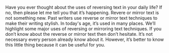 Have you ever thought about the uses of reversing text in your daily life? If no, then please let me tell you that it’s happening. Revere or mirror text is not something new. Past writers use reverse or mirror text techniques to make their writing stylish. 
In today's age, it’s used in many places. We’ll highlight some major uses of reversing or mirroring text techniques. 
If you don’t know about the reverse or mirror text then don’t hesitate. It’s not necessary every person already know about it. However, it’s better to know this little thing because it can be useful for you.
